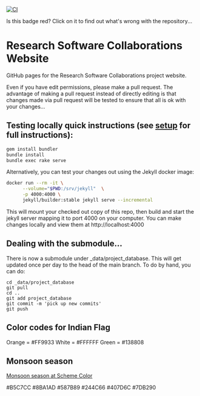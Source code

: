 [![CI](https://github.com/research-software-collaborations/research-software-collaborations.github.io/actions/workflows/deploy.yml/badge.svg)](https://github.com/research-software-collaborations/research-software-collaborations.github.io/actions/workflows/deploy.yml)

Is this badge red? Click on it to find out what's wrong with the repository...

# Research Software Collaborations Website

GitHub pages for the Research Software Collaborations project website.

Even if you have edit permissions, please make a pull request. The advantage of
making a pull request instead of directly editing is that changes made via pull
request will be tested to ensure that all is ok with your changes...

## Testing locally quick instructions (see [setup](https://iris-hep.org/docs/webdev) for full instructions):

```bash
gem install bundler
bundle install
bundle exec rake serve
```

Alternatively, you can test your changes out using the Jekyll docker image:
```bash
docker run --rm -it \
      --volume="$PWD:/srv/jekyll"  \
      -p 4000:4000 \
      jekyll/builder:stable jekyll serve --incremental
```
This will mount your checked out copy of this repo, then build and start the
jekyll server mapping it to port 4000 on your computer. You can make changes
locally and view them at http://localhost:4000

## Dealing with the submodule...

There is now a submodule under _data/project_database. This will get updated once per day to the head of the main branch. To do by hand, you can do:
```
cd _data/project_database
git pull 
cd ..
git add project_database
git commit -m 'pick up new commits'
git push
```

## Color codes for Indian Flag

Orange = #FF9933
White = #FFFFFF
Green = #138808

## Monsoon season

[Monsoon season at Scheme Color](https://www.schemecolor.com/monsoon-season.php)

#B5C7CC #8BA1AD #587B89 #244C66 #407D6C #7DB290



